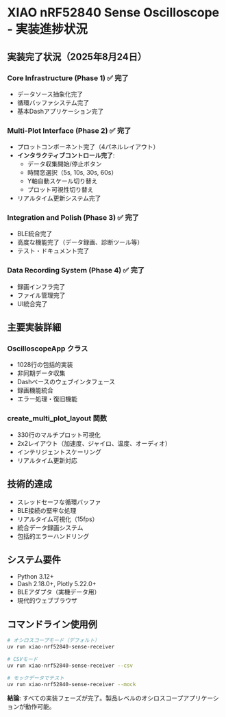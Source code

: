 # XIAO nRF52840 Sense Oscilloscope - 実装進捗状況

## 実装完了状況（2025年8月24日）

### Core Infrastructure (Phase 1) ✅ 完了
- データソース抽象化完了
- 循環バッファシステム完了
- 基本Dashアプリケーション完了

### Multi-Plot Interface (Phase 2) ✅ 完了
- プロットコンポーネント完了（4パネルレイアウト）
- **インタラクティブコントロール完了**:
  - データ収集開始/停止ボタン
  - 時間窓選択（5s, 10s, 30s, 60s）
  - Y軸自動スケール切り替え
  - プロット可視性切り替え
- リアルタイム更新システム完了

### Integration and Polish (Phase 3) ✅ 完了
- BLE統合完了
- 高度な機能完了（データ録画、診断ツール等）
- テスト・ドキュメント完了

### Data Recording System (Phase 4) ✅ 完了
- 録画インフラ完了
- ファイル管理完了
- UI統合完了

## 主要実装詳細

### OscilloscopeApp クラス
- 1028行の包括的実装
- 非同期データ収集
- Dashベースのウェブインタフェース
- 録画機能統合
- エラー処理・復旧機能

### create_multi_plot_layout 関数
- 330行のマルチプロット可視化
- 2x2レイアウト（加速度、ジャイロ、温度、オーディオ）
- インテリジェントスケーリング
- リアルタイム更新対応

## 技術的達成
- スレッドセーフな循環バッファ
- BLE接続の堅牢な処理
- リアルタイム可視化（15fps）
- 統合データ録画システム
- 包括的エラーハンドリング

## システム要件
- Python 3.12+
- Dash 2.18.0+, Plotly 5.22.0+
- BLEアダプタ（実機データ用）
- 現代的ウェブブラウザ

## コマンドライン使用例
```bash
# オシロスコープモード（デフォルト）
uv run xiao-nrf52840-sense-receiver

# CSVモード
uv run xiao-nrf52840-sense-receiver --csv

# モックデータでテスト
uv run xiao-nrf52840-sense-receiver --mock
```

**結論**: すべての実装フェーズが完了。製品レベルのオシロスコープアプリケーションが動作可能。